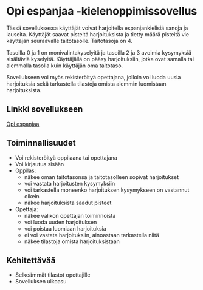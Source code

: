 # Opi espanjaa -kielenoppimissovellus

Tässä sovelluksessa käyttäjät voivat harjoitella espanjankielisiä sanoja ja lauseita. Käyttäjät saavat pisteitä harjoituksista ja tietty määrä pisteitä vie käyttäjän seuraavalle taitotasolle. Taitotasoja on 4.

Tasoilla 0 ja 1 on monivalintakyselyitä ja tasoilla 2 ja 3 avoimia kysymyksiä sisältäviä kyselyitä. Käyttäjällä on pääsy harjoituksiin, jotka ovat samalla tai alemmalla tasolla kuin käyttäjän oma taitotaso.

Sovellukseen voi myös rekisteröityä opettajana, jolloin voi luoda uusia harjoituksia sekä tarkastella tilastoja omista aiemmin luomistaan harjoituksista. 

## Linkki sovellukseen
[Opi espanjaa](https://tsoha-language-learning.herokuapp.com/)

## Toiminnallisuudet
- Voi rekisteröityä oppilaana tai opettajana
- Voi kirjautua sisään
- Oppilas:
  - näkee oman taitotasonsa ja taitotasolleen sopivat harjoitukset
  - voi vastata harjoitusten kysymyksiin
  - voi tarkastella moneenko harjoituksen kysymykseen on vastannut oikein
  - näkee harjoituksista saadut pisteet
- Opettaja:
  - näkee valikon opettajan toiminnoista
  - voi luoda uuden harjoituksen
  - voi poistaa luomiaan harjoituksia
  - ei voi vastata harjoituksiin, ainoastaan tarkastella niitä
  - näkee tilastoja omista harjoituksistaan

## Kehitettävää
- Selkeämmät tilastot opettajille
- Sovelluksen ulkoasu
